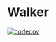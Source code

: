 # Walker
[![codecov](https://codecov.io/gh/seallard/walker/branch/develop/graph/badge.svg?token=X2XCG30EXJ)](https://codecov.io/gh/seallard/walker)
